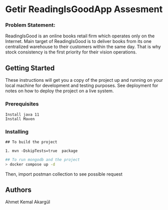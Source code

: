 # Getir ReadingIsGoodApp Assesment

### Problem Statement:

ReadingIsGood is an online books retail firm which operates only on the Internet. Main
target of ReadingIsGood is to deliver books from its one centralized warehouse to their
customers within the same day. That is why stock consistency is the first priority for their
vision operations.


## Getting Started

These instructions will get you a copy of the project up and running on your local machine for development and testing purposes. See deployment for notes on how to deploy the project on a live system.

### Prerequisites

```
Install java 11
Install Maven
```

### Installing



```
## To build the project

1. mvn -DskipTests=true  package

```

```bash
## To run mongodb and the project
> docker compose up -d
```

Then, import postman collection to see possible request


## Authors

Ahmet Kemal Akargül